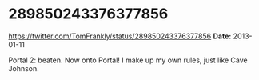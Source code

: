 # 289850243376377856
https://twitter.com/TomFrankly/status/289850243376377856
**Date:** 2013-01-11

Portal 2: beaten. Now onto Portal! I make up my own rules, just like Cave Johnson.
